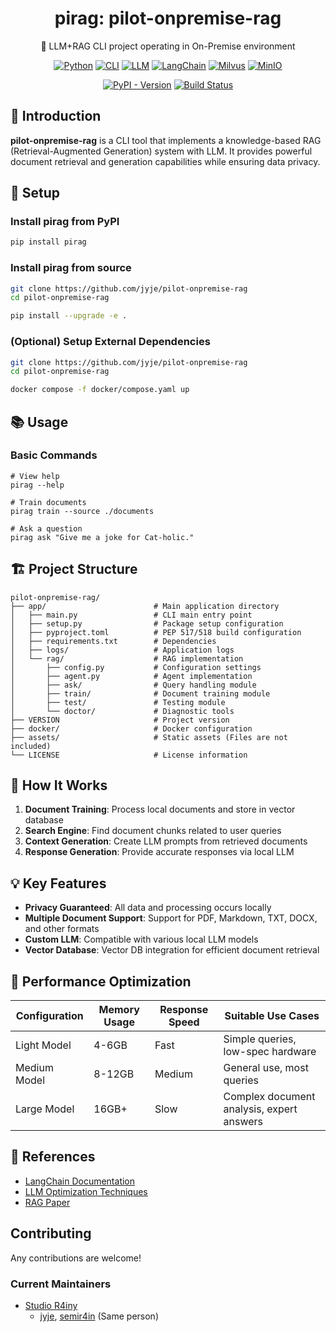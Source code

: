 <div align="center">

# pirag: pilot-onpremise-rag

<!-- <img alt="RAG Logo" src="docs/rag-logo.jpg" width="450" style="object-fit: contain; max-width: 100%; aspect-ratio: 16 / 9;"> -->

🌱 LLM+RAG CLI project operating in On-Premise environment

[![Python](https://img.shields.io/badge/3.9+-3776AB?style=flat&logo=Python&logoColor=white&label=Python)](https://typer.tiangolo.com/)
[![CLI](https://img.shields.io/badge/CLI-orange?style=flat&logo=iterm2&logoColor=white)](https://typer.tiangolo.com/)
[![LLM](https://img.shields.io/badge/LLM-green?style=flat&logo=OpenAI&logoColor=white)](https://openai.com)
[![LangChain](https://img.shields.io/badge/LangChain-blue?style=flat&logo=Langchain&logoColor=white)](https://langchain.com)
[![Milvus](https://img.shields.io/badge/Milvus-red?style=flat&logo=Milvus&logoColor=white)](https://milvus.io/)
[![MinIO](https://img.shields.io/badge/MinIO-red?style=flat&logo=MinIO&logoColor=white)](https://min.io/)

[![PyPI - Version](https://img.shields.io/pypi/v/pirag?logo=pypi&logoColor=white)](https://pypi.org/project/pirag/)
[![Build Status](https://github.com/jyje/pilot-onpremise-rag/actions/workflows/build-and-publish.yml/badge.svg)](https://github.com/jyje/pilot-onpremise-rag/actions/workflows/build-and-publish.yml)
<!-- [![Docker](https://img.shields.io/badge/Docker-blue?style=flat&logo=Docker&logoColor=white)](https://docker.com) -->

</div>

## 🚀 Introduction

**pilot-onpremise-rag** is a CLI tool that implements a knowledge-based RAG (Retrieval-Augmented Generation) system with LLM. It provides powerful document retrieval and generation capabilities while ensuring data privacy.

## 🔧 Setup

### Install pirag from PyPI
```bash
pip install pirag
```

### Install pirag from source
```bash
git clone https://github.com/jyje/pilot-onpremise-rag
cd pilot-onpremise-rag

pip install --upgrade -e .
```

### (Optional) Setup External Dependencies
```bash
git clone https://github.com/jyje/pilot-onpremise-rag
cd pilot-onpremise-rag

docker compose -f docker/compose.yaml up
```

## 📚 Usage

### Basic Commands

```
# View help
pirag --help

# Train documents
pirag train --source ./documents

# Ask a question
pirag ask "Give me a joke for Cat-holic."
```

## 🏗️ Project Structure

```
pilot-onpremise-rag/
├── app/                        # Main application directory
│   ├── main.py                 # CLI main entry point
│   ├── setup.py                # Package setup configuration
│   ├── pyproject.toml          # PEP 517/518 build configuration
│   ├── requirements.txt        # Dependencies
│   ├── logs/                   # Application logs
│   └── rag/                    # RAG implementation
│       ├── config.py           # Configuration settings
│       ├── agent.py            # Agent implementation
│       ├── ask/                # Query handling module
│       ├── train/              # Document training module
│       ├── test/               # Testing module
│       └── doctor/             # Diagnostic tools
├── VERSION                     # Project version
├── docker/                     # Docker configuration
├── assets/                     # Static assets (Files are not included)
└── LICENSE                     # License information
```

## 🔄 How It Works

1. **Document Training**: Process local documents and store in vector database
2. **Search Engine**: Find document chunks related to user queries
3. **Context Generation**: Create LLM prompts from retrieved documents
4. **Response Generation**: Provide accurate responses via local LLM

## 💡 Key Features

- **Privacy Guaranteed**: All data and processing occurs locally
- **Multiple Document Support**: Support for PDF, Markdown, TXT, DOCX, and other formats
- **Custom LLM**: Compatible with various local LLM models
- **Vector Database**: Vector DB integration for efficient document retrieval

## 🧪 Performance Optimization

| Configuration | Memory Usage | Response Speed | Suitable Use Cases |
|--------------|-------------|---------------|-------------------|
| Light Model | 4-6GB | Fast | Simple queries, low-spec hardware |
| Medium Model | 8-12GB | Medium | General use, most queries |
| Large Model | 16GB+ | Slow | Complex document analysis, expert answers |

## 🔗 References

- [LangChain Documentation](https://python.langchain.com/docs/get_started/introduction)
- [LLM Optimization Techniques](https://huggingface.co/docs/optimum/index)
- [RAG Paper](https://arxiv.org/abs/2005.11401)

## Contributing

Any contributions are welcome!

### Current Maintainers
- [Studio R4iny](https://github.com/studior4iny)
    - [jyje](https://github.com/jyje), [semir4in](https://github.com/semir4in) (Same person)

